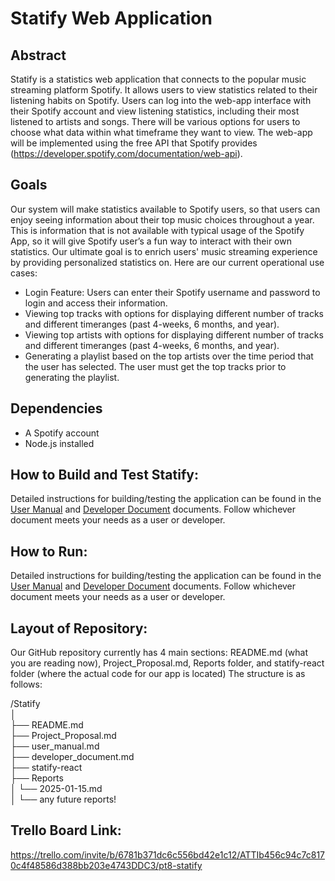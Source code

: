 # Statify Web Application
## Abstract
Statify is a statistics web application that connects to the popular music streaming platform Spotify. It allows users to view statistics related to their listening habits on Spotify. Users can log into the web-app interface with their Spotify account and view listening statistics, including their most listened to artists and songs. There will be various options for users to choose what data within what timeframe they want to view. The web-app will be implemented using the free API that Spotify provides (https://developer.spotify.com/documentation/web-api).

## Goals
Our system will make statistics available to Spotify users, so that users can enjoy seeing information about their top music choices throughout a year. This is information that is not available with typical usage of the Spotify App, so it will give Spotify user’s a fun way to interact with their own statistics. Our ultimate goal is to enrich users' music streaming experience by providing personalized statistics on. 
Here are our current operational use cases:
- Login Feature: Users can enter their Spotify username and password to login and access their information.
- Viewing top tracks with options for displaying different number of tracks and different timeranges (past 4-weeks, 6 months, and year).
- Viewing top artists with options for displaying different number of tracks and different timeranges (past 4-weeks, 6 months, and year).
- Generating a playlist based on the top artists over the time period that the user has selected. The user must get the top tracks prior to generating the playlist.

## Dependencies
- A Spotify account
- Node.js installed

## How to Build and Test Statify:
Detailed instructions for building/testing the application can be found in the [User Manual](/user_manual.md) and [Developer Document](/developer_document.md) documents. Follow whichever document meets your needs as a user or developer.

## How to Run:
Detailed instructions for building/testing the application can be found in the [User Manual](/user_manual.md) and [Developer Document](/developer_document.md) documents. Follow whichever document meets your needs as a user or developer.

## Layout of Repository:
Our GitHub repository currently has 4 main sections: README.md (what you are reading now), Project_Proposal.md, Reports folder, and statify-react folder (where the actual code for our app is located)
The structure is as follows:

/Statify\
│\
├── README.md\
├── Project_Proposal.md\
├── user_manual.md\
├── developer_document.md\
├── statify-react\
├── Reports\
│   └── 2025-01-15.md\
│   └── any future reports!

## Trello Board Link:
https://trello.com/invite/b/6781b371dc6c556bd42e1c12/ATTIb456c94c7c8170c4f48586d388bb203e4743DDC3/pt8-statify
